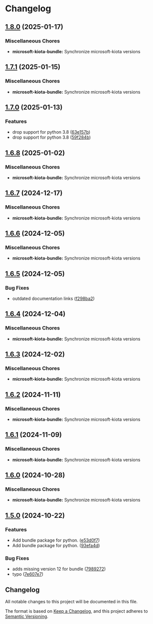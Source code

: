 # Changelog

## [1.8.0](https://github.com/microsoft/kiota-python/compare/microsoft-kiota-bundle-v1.7.1...microsoft-kiota-bundle-v1.8.0) (2025-01-17)


### Miscellaneous Chores

* **microsoft-kiota-bundle:** Synchronize microsoft-kiota versions

## [1.7.1](https://github.com/microsoft/kiota-python/compare/microsoft-kiota-bundle-v1.7.0...microsoft-kiota-bundle-v1.7.1) (2025-01-15)


### Miscellaneous Chores

* **microsoft-kiota-bundle:** Synchronize microsoft-kiota versions

## [1.7.0](https://github.com/microsoft/kiota-python/compare/microsoft-kiota-bundle-v1.6.8...microsoft-kiota-bundle-v1.7.0) (2025-01-13)


### Features

* drop support for python 3.8 ([63e157b](https://github.com/microsoft/kiota-python/commit/63e157b2f90d92e360e94670fdaf01095f81e5c8))
* drop support for python 3.8 ([59f284b](https://github.com/microsoft/kiota-python/commit/59f284bb4dff90e468a97c15f2b9bba2fde529db))

## [1.6.8](https://github.com/microsoft/kiota-python/compare/microsoft-kiota-bundle-v1.6.7...microsoft-kiota-bundle-v1.6.8) (2025-01-02)


### Miscellaneous Chores

* **microsoft-kiota-bundle:** Synchronize microsoft-kiota versions

## [1.6.7](https://github.com/microsoft/kiota-python/compare/microsoft-kiota-bundle-v1.6.6...microsoft-kiota-bundle-v1.6.7) (2024-12-17)


### Miscellaneous Chores

* **microsoft-kiota-bundle:** Synchronize microsoft-kiota versions

## [1.6.6](https://github.com/microsoft/kiota-python/compare/microsoft-kiota-bundle-v1.6.5...microsoft-kiota-bundle-v1.6.6) (2024-12-05)


### Miscellaneous Chores

* **microsoft-kiota-bundle:** Synchronize microsoft-kiota versions

## [1.6.5](https://github.com/microsoft/kiota-python/compare/microsoft-kiota-bundle-v1.6.4...microsoft-kiota-bundle-v1.6.5) (2024-12-05)


### Bug Fixes

* outdated documentation links ([f298ba2](https://github.com/microsoft/kiota-python/commit/f298ba2cf9d6fa3874bc248873f7270fb9499b7f))

## [1.6.4](https://github.com/microsoft/kiota-python/compare/microsoft-kiota-bundle-v1.6.3...microsoft-kiota-bundle-v1.6.4) (2024-12-04)


### Miscellaneous Chores

* **microsoft-kiota-bundle:** Synchronize microsoft-kiota versions

## [1.6.3](https://github.com/microsoft/kiota-python/compare/microsoft-kiota-bundle-v1.6.2...microsoft-kiota-bundle-v1.6.3) (2024-12-02)


### Miscellaneous Chores

* **microsoft-kiota-bundle:** Synchronize microsoft-kiota versions

## [1.6.2](https://github.com/microsoft/kiota-python/compare/microsoft-kiota-bundle-v1.6.1...microsoft-kiota-bundle-v1.6.2) (2024-11-11)


### Miscellaneous Chores

* **microsoft-kiota-bundle:** Synchronize microsoft-kiota versions

## [1.6.1](https://github.com/microsoft/kiota-python/compare/microsoft-kiota-bundle-v1.6.0...microsoft-kiota-bundle-v1.6.1) (2024-11-09)


### Miscellaneous Chores

* **microsoft-kiota-bundle:** Synchronize microsoft-kiota versions

## [1.6.0](https://github.com/microsoft/kiota-python/compare/microsoft-kiota-bundle-v1.5.0...microsoft-kiota-bundle-v1.6.0) (2024-10-28)


### Miscellaneous Chores

* **microsoft-kiota-bundle:** Synchronize microsoft-kiota versions

## [1.5.0](https://github.com/microsoft/kiota-python/compare/microsoft-kiota-bundle-v1.4.6...microsoft-kiota-bundle-v1.5.0) (2024-10-22)


### Features

* Add bundle package for python. ([e53d0f7](https://github.com/microsoft/kiota-python/commit/e53d0f7da3950d625628538e3a1e152044100e43))
* Add bundle package for python. ([93efa4d](https://github.com/microsoft/kiota-python/commit/93efa4d440aa78330949ba1f335734ef87d0c4e5))


### Bug Fixes

* adds missing version 12 for bundle ([7989272](https://github.com/microsoft/kiota-python/commit/798927274d2cfdb0142e5a4457a682bf706cd8ba))
* typo ([7e607e7](https://github.com/microsoft/kiota-python/commit/7e607e769aa9c9da43416b200231f7d879b8794c))

## Changelog

All notable changes to this project will be documented in this file.

The format is based on [Keep a Changelog](https://keepachangelog.com/en/1.0.0/),
and this project adheres to [Semantic Versioning](https://semver.org/spec/v2.0.0.html).
